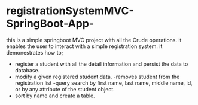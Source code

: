 # registrationSystemMVC-SpringBoot-App-
this is a simple springboot MVC project with all the Crude operations. 
it enables the user to interact with a simple registration system.
it demonestrates how to;
- register a student with all the detail information and persist the data to database.
- modify a given registered student data.
-removes student from the registration list
-query search by first name, last name, middle name, id, or by any attribute of the student object.
- sort by name and create a table.

